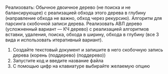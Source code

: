 Реализовать:
Обычное двоичное дерево (не поиска и не балансирующее) с реализацией обхода этого дерева в глубину (направление обхода не важно, обход через рекурсию). Алгоритм для парсинга скобочной записи дерева. Реализовать АВЛ дерево (усложненный вариант — КЧ дерево) с реализацией алгоритмов вставки, удаления, поиска, обхода в ширину, обхода в глубину (все 3 вида и использовать итеративный вариант).

1. Создайте текстовый документ и запишите в него скобочную запись дерева (корень (поддерево) (поддерево))
2. Запустите код и введите название файла
3. С помощью цифр на клавиатуре выбирайте желаемую опцию